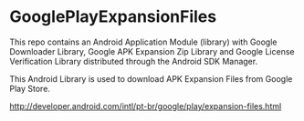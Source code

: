 # GooglePlayExpansionFiles

This repo contains an Android Application Module (library) with Google Downloader Library, Google APK Expansion Zip Library and Google License Verification Library distributed through the Android SDK Manager.

This Android Library is used to download APK Expansion Files from Google Play Store.

http://developer.android.com/intl/pt-br/google/play/expansion-files.html
